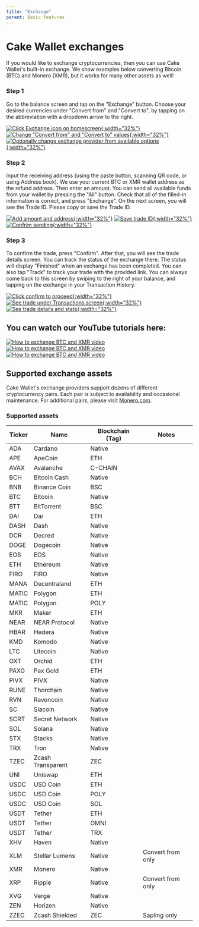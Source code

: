 ```yaml
---
title: "Exchange"
parent: Basic features
---
```

# Cake Wallet exchanges

If you would like to exchange cryptocurrencies, then you can use Cake Wallet's built-in exchange. We show examples below converting Bitcoin (BTC) and Monero (XMR), but it works for many other assets as well!


### Step 1

Go to the balance screen and tap on the "Exchange" button. Choose your desired currencies under "Convert from" and "Convert to", by tapping on the abbreviation with a dropdown arrow to the right.

[![Click Exchange icon on homescreen](/images/exchange1.jpg){:width="32%"}](/images/exchange1.jpg)
[![Change "Convert from" and "Convert to" values](/images/exchange2.jpg){:width="32%"}](/images/exchange2.jpg)
[![Optionally change exchange provider from available options](/images/exchange3.jpg){:width="32%"}](/images/exchange3.jpg)

### Step 2

Input the receiving address (using the paste button, scanning QR code, or using Address book). We use your current BTC or XMR wallet address as the refund address. Then enter an amount. You can send all available funds from your wallet by pressing the "All" button. Check that all of the filled-in information is correct, and press "Exchange". On the next screen, you will see the Trade ID. Please copy or save the Trade ID.

[![Add amount and address](/images/exchange4.jpg){:width="32%"}](/images/exchange4.jpg)
[![Save trade ID](/images/exchange5.jpg){:width="32%"}](/images/exchange5.jpg)
[![Confrim sending](/images/exchange6.jpg){:width="32%"}](/images/exchange5.jpg)

### Step 3

To confirm the trade, press "Confirm". After that, you will see the trade details screen. You can track the status of the exchange there. The status will display "Finished" when an exchange has been completed. You can also tap "Track" to track your trade with the provided link. You can always come back to this screen by swiping to the right of your balance, and tapping on the exchange in your Transaction History.

[![Click confirm to proceed](/images/exchange7.jpg){:width="32%"}](/images/exchange7.jpg)
[![See trade under Transactions screen](/images/exchange8.jpg){:width="32%"}](/images/exchange8.jpg)
[![See trade details and state](/images/exchange9.jpg){:width="32%"}](/images/exchange9.jpg) 


## You can watch our YouTube tutorials here:

[![How to exchange BTC and XMR video](https://img.youtube.com/vi/u16CwdtRQ4g/maxresdefault.jpg)](https://www.youtube.com/watch?v=6juLQPvOQnQ&t=1s)
[![How to exchange BTC and XMR video](https://img.youtube.com/vi/u16CwdtRQ4g/maxresdefault.jpg)](https://www.youtube.com/watch?v=u16CwdtRQ4g)
[![How to exchange BTC and XMR video](https://img.youtube.com/vi/pbQD7McNTxc/maxresdefault.jpg)](https://www.youtube.com/watch?v=pbQD7McNTxc)

## Supported exchange assets

Cake Wallet's exchange providers support dozens of different cryptocurrency pairs. Each pair is subject to availability and occasional maintenance. For additional pairs, please visit [Monero.com](https://monero.com/exchange).

### Supported assets

| Ticker | Name | Blockchain (Tag) | Notes |
| --- | --- | --- | --- |
| ADA | Cardano | Native |
| APE | ApeCoin | ETH |
| AVAX | Avalanche | C-CHAIN |
| BCH | Bitcoin Cash | Native |
| BNB | Binance Coin | BSC |
| BTC | Bitcoin | Native |
| BTT | BitTorrent | BSC |
| DAI | Dai | ETH |
| DASH | Dash | Native |
| DCR | Decred | Native |
| DOGE | Dogecoin | Native |
| EOS | EOS | Native |
| ETH | Ethereum | Native |
| FIRO | FIRO | Native |
| MANA | Decentraland | ETH |
| MATIC | Polygon | ETH |
| MATIC | Polygon | POLY |
| MKR | Maker | ETH |
| NEAR | NEAR Protocol | Native |
| HBAR | Hedera | Native |
| KMD | Komodo | Native |
| LTC | Litecoin | Native |
| OXT | Orchid | ETH |
| PAXG | Pax Gold | ETH |
| PIVX | PIVX | Native |
| RUNE | Thorchain | Native |
| RVN | Ravencoin | Native |
| SC | Siacoin | Native |
| SCRT | Secret Network | Native |
| SOL | Solana | Native |
| STX | Stacks | Native |
| TRX | Tron | Native |
| TZEC | Zcash Transparent | ZEC |
| UNI | Uniswap | ETH |
| USDC | USD Coin | ETH |
| USDC | USD Coin | POLY |
| USDC | USD Coin | SOL |
| USDT | Tether | ETH |
| USDT | Tether | OMNI |
| USDT | Tether | TRX |
| XHV | Haven | Native |
| XLM | Stellar Lumens | Native | Convert from only |
| XMR | Monero | Native |
| XRP | Ripple | Native | Convert from only |
| XVG | Verge | Native |
| ZEN | Horizen | Native |
| ZZEC | Zcash Shielded | ZEC | Sapling only |
